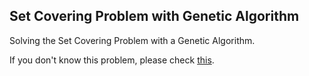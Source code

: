 ## Set Covering Problem with Genetic Algorithm 

Solving the Set Covering Problem with a Genetic Algorithm.

If you don't know this problem, please check [this](https://math.mit.edu/~goemans/18434S06/setcover-tamara.pdf).